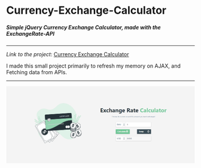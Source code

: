 # Currency-Exchange-Calculator
##### Simple jQuery Currency Exchange Calculator, made with the ExchangeRate-API
___
*Link to the project*: [Currency Exchange Calculator](https://sabanovics.com/ExchangeRate/)

 I made this small project primarily to refresh my memory on AJAX, and Fetching data from APIs. 
 ___
![Project Image](https://raw.githubusercontent.com/SeadSabanovic/Currency-Exchange-Calculator/main/img/snip1.PNG)
